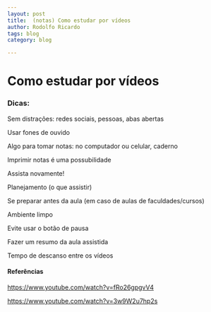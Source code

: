 ```yaml
---
layout: post
title:  (notas) Como estudar por vídeos
author: Rodolfo Ricardo
tags: blog
category: blog

---
```


# Como estudar por vídeos

### Dicas:

Sem distrações: redes sociais, pessoas, abas abertas

Usar fones de ouvido

Algo para tomar notas: no computador ou celular, caderno

Imprimir notas é uma possubilidade

Assista novamente!

Planejamento (o que assistir)

Se preparar antes da aula (em caso de aulas de faculdades/cursos)

Ambiente limpo

Evite usar o botão de pausa

Fazer um resumo da aula assistida

Tempo de descanso entre os vídeos





#### Referências

https://www.youtube.com/watch?v=fRo26gpgvV4

https://www.youtube.com/watch?v=3w9W2u7hp2s
